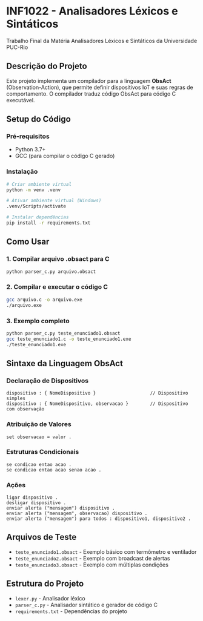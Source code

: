# INF1022 - Analisadores Léxicos e Sintáticos

Trabalho Final da Matéria Analisadores Léxicos e Sintáticos da Universidade PUC-Rio

## Descrição do Projeto

Este projeto implementa um compilador para a linguagem **ObsAct** (Observation-Action), que permite definir dispositivos IoT e suas regras de comportamento. O compilador traduz código ObsAct para código C executável.

## Setup do Código

### Pré-requisitos

- Python 3.7+
- GCC (para compilar o código C gerado)

### Instalação

```bash
# Criar ambiente virtual
python -m venv .venv

# Ativar ambiente virtual (Windows)
.venv/Scripts/activate

# Instalar dependências
pip install -r requirements.txt
```

## Como Usar

### 1. Compilar arquivo .obsact para C

```bash
python parser_c.py arquivo.obsact
```

### 2. Compilar e executar o código C

```bash
gcc arquivo.c -o arquivo.exe
./arquivo.exe
```

### 3. Exemplo completo

```bash
python parser_c.py teste_enunciado1.obsact
gcc teste_enunciado1.c -o teste_enunciado1.exe
./teste_enunciado1.exe
```

## Sintaxe da Linguagem ObsAct

### Declaração de Dispositivos

```
dispositivo : { NomeDispositivo }                    // Dispositivo simples
dispositivo : { NomeDispositivo, observacao }        // Dispositivo com observação
```

### Atribuição de Valores

```
set observacao = valor .
```

### Estruturas Condicionais

```
se condicao entao acao .
se condicao entao acao senao acao .
```

### Ações

```
ligar dispositivo .
desligar dispositivo .
enviar alerta ("mensagem") dispositivo .
enviar alerta ("mensagem", observacao) dispositivo .
enviar alerta ("mensagem") para todos : dispositivo1, dispositivo2 .
```

## Arquivos de Teste

- `teste_enunciado1.obsact` - Exemplo básico com termômetro e ventilador
- `teste_enunciado2.obsact` - Exemplo com broadcast de alertas
- `teste_enunciado3.obsact` - Exemplo com múltiplas condições

## Estrutura do Projeto

- `lexer.py` - Analisador léxico
- `parser_c.py` - Analisador sintático e gerador de código C
- `requirements.txt` - Dependências do projeto
